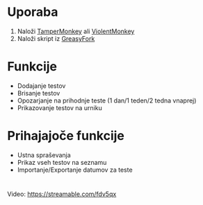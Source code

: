 # Uporaba

1. Naloži [TamperMonkey](https://www.tampermonkey.net/) ali [ViolentMonkey](https://violentmonkey.github.io/get-it/)
2. Naloži skript iz [GreasyFork](https://greasyfork.org/en/scripts/451208-tassistant)

# Funkcije

- Dodajanje testov
- Brisanje testov
- Opozarjanje na prihodnje teste (1 dan/1 teden/2 tedna vnaprej)
- Prikazovanje testov na urniku

# Prihajajoče funkcije
- Ustna spraševanja
- Prikaz vseh testov na seznamu
- Importanje/Exportanje datumov za teste

#

Video: https://streamable.com/fdv5qx
